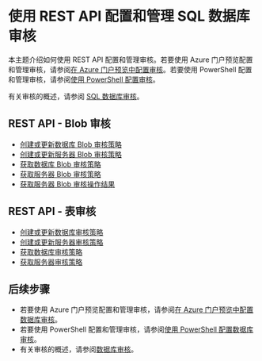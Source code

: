 <properties
    pageTitle="REST API：管理 Azure SQL 数据库审核 | Azure"
    description="使用 REST API 配置 Azure SQL 数据库审核，以跟踪数据库事件并将其写入 Azure 存储帐户中的审核日志。"
    services="sql-database"
    documentationcenter=""
    author="ronitr"
    manager="jhubbard"
    editor="giladm" />
<tags
    ms.assetid="89c2a155-c2fb-4b67-bc19-9b4e03c6d3bc"
    ms.service="sql-database"
    ms.custom="secure and protect"
    ms.workload="data-management"
    ms.tgt_pltfrm="na"
    ms.devlang="na"
    ms.topic="article"
    ms.date="10/05/2016"
    wacn.date="03/24/2017"
    ms.author="ronitr; giladm" />  


# 使用 REST API 配置和管理 SQL 数据库审核

本主题介绍如何使用 REST API 配置和管理审核。若要使用 Azure 门户预览配置和管理审核，请参阅[在 Azure 门户预览中配置审核](/documentation/articles/sql-database-auditing-portal/)。若要使用 PowerShell 配置和管理审核，请参阅[使用 PowerShell 配置审核](/documentation/articles/sql-database-auditing-powershell/)。

有关审核的概述，请参阅 [SQL 数据库审核](/documentation/articles/sql-database-auditing/)。

## REST API - Blob 审核

   * [创建或更新数据库 Blob 审核策略](https://msdn.microsoft.com/zh-cn/library/azure/mt695939.aspx)
   * [创建或更新服务器 Blob 审核策略](https://msdn.microsoft.com/zh-cn/library/azure/mt771861.aspx)
   * [获取数据库 Blob 审核策略](https://msdn.microsoft.com/zh-cn/library/azure/mt695938.aspx)
   * [获取服务器 Blob 审核策略](https://msdn.microsoft.com/zh-cn/library/azure/mt771860.aspx)
   * [获取服务器 Blob 审核操作结果](https://msdn.microsoft.com/zh-cn/library/azure/mt771862.aspx)


## REST API - 表审核

   * [创建或更新数据库审核策略](https://msdn.microsoft.com/zh-cn/library/azure/mt604471.aspx)
   * [创建或更新服务器审核策略](https://msdn.microsoft.com/zh-cn/library/azure/mt604383.aspx)
   * [获取数据库审核策略](https://msdn.microsoft.com/zh-cn/library/azure/mt604381.aspx)
   * [获取服务器审核策略](https://msdn.microsoft.com/zh-cn/library/azure/mt604382.aspx)

## 后续步骤

* 若要使用 Azure 门户预览配置和管理审核，请参阅[在 Azure 门户预览中配置数据库审核](/documentation/articles/sql-database-auditing-portal/)。
* 若要使用 PowerShell 配置和管理审核，请参阅[使用 PowerShell 配置数据库审核](/documentation/articles/sql-database-auditing-powershell/)。
* 有关审核的概述，请参阅[数据库审核](/documentation/articles/sql-database-auditing/)。

<!---HONumber=Mooncake_0320_2017-->